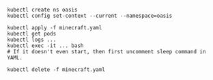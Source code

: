 
    kubectl create ns oasis
    kubectl config set-context --current --namespace=oasis

    kubectl apply -f minecraft.yaml
    kubectl get pods
    kubectl logs ...
    kubectl exec -it ... bash
    # If it doesn't even start, then first uncomment sleep command in YAML.

    kubectl delete -f minecraft.yaml
